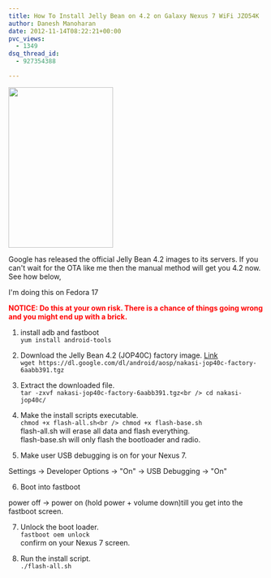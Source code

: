 ```yaml
---
title: How To Install Jelly Bean on 4.2 on Galaxy Nexus 7 WiFi JZO54K
author: Danesh Manoharan
date: 2012-11-14T08:22:21+00:00
pvc_views:
  - 1349
dsq_thread_id:
  - 927354388

---
```

<a href="/posts/how-to-install-jelly-bean-on-4-2-on-galaxy-nexus-7-wifi-jzo54k/jb-new-logo/" rel="attachment wp-att-3081"><img loading="lazy" class="alignnone size-full wp-image-3081" title="jb-new-logo" src="/wp-content/uploads/2012/11/jb-new-logo.png" alt="" width="206" height="316" /></a>

Google has released the official Jelly Bean 4.2 images to its servers. If you can't wait for the OTA like me then the manual method will get you 4.2 now. See how below,

I'm doing this on Fedora 17

**<span style="color: #ff0000;">NOTICE: Do this at your own risk. There is a chance of things going wrong and you might end up with a brick.</span>**

1. install adb and fastboot  
`yum install android-tools`  
2. Download the Jelly Bean 4.2 (JOP40C) factory image. [Link][1]  
`wget https://dl.google.com/dl/android/aosp/nakasi-jop40c-factory-6aabb391.tgz`  
3. Extract the downloaded file.  
`tar -zxvf nakasi-jop40c-factory-6aabb391.tgz<br />
cd nakasi-jop40c/`  
4. Make the install scripts executable.  
`chmod +x flash-all.sh<br />
chmod +x flash-base.sh`  
flash-all.sh will erase all data and flash everything.  
flash-base.sh will only flash the bootloader and radio.

5. Make user USB debugging is on for your Nexus 7.

Settings -> Developer Options -> "On" -> USB Debugging -> "On"

6. Boot into fastboot

power off -> power on (hold power + volume down)till you get into the fastboot screen.

7. Unlock the boot loader.  
`fastboot oem unlock`  
confirm on your Nexus 7 screen.

8. Run the install script.  
`./flash-all.sh`

 [1]: https://dl.google.com/dl/android/aosp/nakasi-jop40c-factory-6aabb391.tgz